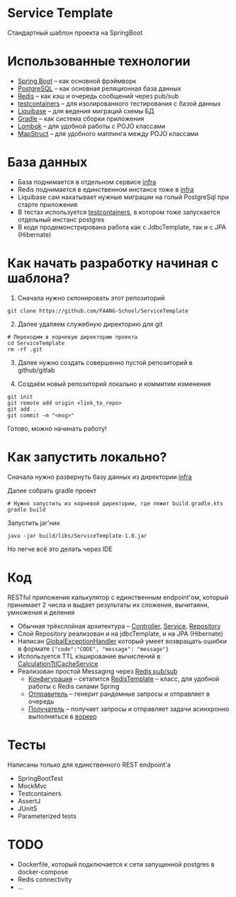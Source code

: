 # Service Template

Стандартный шаблон проекта на SpringBoot

# Использованные технологии

* [Spring Boot](https://spring.io/projects/spring-boot) – как основной фрэймворк
* [PostgreSQL](https://www.postgresql.org/) – как основная реляционная база данных
* [Redis](https://redis.io/) – как кэш и очередь сообщений через pub/sub
* [testcontainers](https://testcontainers.com/) – для изолированного тестирования с базой данных
* [Liquibase](https://www.liquibase.org/) – для ведения миграций схемы БД
* [Gradle](https://gradle.org/) – как система сборки приложения
* [Lombok](https://projectlombok.org/) – для удобной работы с POJO классами
* [MapStruct](https://mapstruct.org/) – для удобного маппинга между POJO классами

# База данных

* База поднимается в отдельном сервисе [infra](../infra)
* Redis поднимается в единственном инстансе тоже в [infra](../infra)
* Liquibase сам накатывает нужные миграции на голый PostgreSql при старте приложения
* В тестах используется [testcontainers](https://testcontainers.com/), в котором тоже запускается отдельный инстанс
  postgres
* В коде продемонстрирована работа как с JdbcTemplate, так и с JPA (Hibernate)

# Как начать разработку начиная с шаблона?

1. Сначала нужно склонировать этот репозиторий

```shell
git clone https://github.com/FAANG-School/ServiceTemplate
```

2. Далее удаляем служебную директорию для git

```shell
# Переходим в корневую директорию проекта
cd ServiceTemplate
rm -rf .git
```

3. Далее нужно создать совершенно пустой репозиторий в github/gitlab

4. Создаём новый репозиторий локально и коммитим изменения

```shell
git init
git remote add origin <link_to_repo>
git add .
git commit -m "<msg>"
```

Готово, можно начинать работу!

# Как запустить локально?

Сначала нужно развернуть базу данных из директории [infra](../infra)

Далее собрать gradle проект

```shell
# Нужно запустить из корневой директории, где лежит build.gradle.kts
gradle build
```

Запустить jar'ник

```shell
java -jar build/libs/ServiceTemplate-1.0.jar
```

Но легче всё это делать через IDE

# Код

RESTful приложения калькулятор с единственным endpoint'ом, который принимает 2 числа и выдает результаты их сложения,
вычитаяни, умножения и деления

* Обычная трёхслойная
  архитектура – [Controller](src/main/java/faang/school/analytics/controller), [Service](src/main/java/faang/school/analytics/service), [Repository](src/main/java/faang/school/analytics/repository)
* Слой Repository реализован и на jdbcTemplate, и на JPA (Hibernate)
* Написан [GlobalExceptionHandler](src/main/java/faang/school/analytics/controller/GlobalExceptionHandler.java)
  который умеет возвращать ошибки в формате `{"code":"CODE", "message": "message"}`
* Используется TTL кэширование вычислений
  в [CalculationTtlCacheService](src/main/java/faang/school/analytics/service/cache/CalculationTtlCacheService.java)
* Реализован простой Messaging через [Redis pub/sub](https://redis.io/docs/manual/pubsub/)
  * [Конфигурация](src/main/java/faang/school/analytics/RedisConfig/RedisConfig.java) –
    сетапится [RedisTemplate](https://docs.spring.io/spring-data/redis/docs/current/api/org/springframework/data/redis/core/RedisTemplate.html) –
    класс, для удобной работы с Redis силами Spring
  * [Отправитель](src/main/java/faang/school/analytics/service/messaging/RedisCalculationPublisher.java) – генерит
    рандомные запросы и отправляет в очередь
  * [Получатель](src/main/java/faang/school/analytics/service/messaging/RedisCalculationSubscriber.java) –
    получает запросы и отправляет задачи асинхронно выполняться
    в [воркер](src/main/java/faang/school/analytics/service/worker/CalculationWorker.java)

# Тесты

Написаны только для единственного REST endpoint'а
* SpringBootTest
* MockMvc
* Testcontainers
* AssertJ
* JUnit5
* Parameterized tests

# TODO

* Dockerfile, который подключается к сети запущенной postgres в docker-compose
* Redis connectivity
* ...
